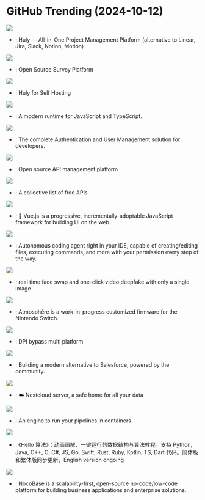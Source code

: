 # GitHub Trending (2024-10-12)

![](https://img.shields.io/badge/TypeScript-New%201-green?style=flat-square&logo=appveyor)
- [](https://github.comundefined): Huly — All-in-One Project Management Platform (alternative to Linear, Jira, Slack, Notion, Motion)

![](https://img.shields.io/badge/TypeScript-New%20261-green?style=flat-square&logo=appveyor)
- [](https://github.comundefined): Open Source Survey Platform

![](https://img.shields.io/badge/Shell-New%20141-green?style=flat-square&logo=appveyor)
- [](https://github.comundefined): Huly for Self Hosting

![](https://img.shields.io/badge/Rust-New%20258-green?style=flat-square&logo=appveyor)
- [](https://github.comundefined): A modern runtime for JavaScript and TypeScript.

![](https://img.shields.io/badge/Go-New%2082-green?style=flat-square&logo=appveyor)
- [](https://github.comundefined): The complete Authentication and User Management solution for developers.

![](https://img.shields.io/badge/TypeScript-New%20210-green?style=flat-square&logo=appveyor)
- [](https://github.comundefined): Open source API management platform

![](https://img.shields.io/badge/Python-New%20439-green?style=flat-square&logo=appveyor)
- [](https://github.comundefined): A collective list of free APIs

![](https://img.shields.io/badge/TypeScript-New%2027-green?style=flat-square&logo=appveyor)
- [](https://github.comundefined): 🖖 Vue.js is a progressive, incrementally-adoptable JavaScript framework for building UI on the web.

![](https://img.shields.io/badge/TypeScript-New%20346-green?style=flat-square&logo=appveyor)
- [](https://github.comundefined): Autonomous coding agent right in your IDE, capable of creating/editing files, executing commands, and more with your permission every step of the way.

![](https://img.shields.io/badge/Python-New%2069-green?style=flat-square&logo=appveyor)
- [](https://github.comundefined): real time face swap and one-click video deepfake with only a single image

![](https://img.shields.io/badge/C%2B%2B-New%2099-green?style=flat-square&logo=appveyor)
- [](https://github.comundefined): Atmosphère is a work-in-progress customized firmware for the Nintendo Switch.

![](https://img.shields.io/badge/C-New%20134-green?style=flat-square&logo=appveyor)
- [](https://github.comundefined): DPI bypass multi platform

![](https://img.shields.io/badge/TypeScript-New%20210-green?style=flat-square&logo=appveyor)
- [](https://github.comundefined): Building a modern alternative to Salesforce, powered by the community.

![](https://img.shields.io/badge/PHP-New%2048-green?style=flat-square&logo=appveyor)
- [](https://github.comundefined): ☁️ Nextcloud server, a safe home for all your data

![](https://img.shields.io/badge/Go-New%2027-green?style=flat-square&logo=appveyor)
- [](https://github.comundefined): An engine to run your pipelines in containers

![](https://img.shields.io/badge/Java-New%2079-green?style=flat-square&logo=appveyor)
- [](https://github.comundefined): 《Hello 算法》：动画图解、一键运行的数据结构与算法教程。支持 Python, Java, C++, C, C#, JS, Go, Swift, Rust, Ruby, Kotlin, TS, Dart 代码。简体版和繁体版同步更新，English version ongoing

![](https://img.shields.io/badge/TypeScript-New%2014-green?style=flat-square&logo=appveyor)
- [](https://github.comundefined): NocoBase is a scalability-first, open-source no-code/low-code platform for building business applications and enterprise solutions.

